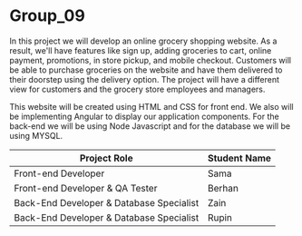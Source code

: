 # Group_09

In this project we will develop an online grocery shopping website. As a result, we'll have features like sign up, adding groceries to cart, online payment, promotions, in store pickup, and mobile checkout. Customers will be able to purchase groceries on the website and have them delivered to their doorstep using the delivery option. The project will have a different view for customers and the grocery store employees and managers.

This website will be created using HTML and CSS for front end. We also will be implementing Angular to display our application components. For the back-end we will be using Node Javascript and for the database we will be using MYSQL.

| Project Role                             | Student Name |
| ---------------------------------------- | ------------ |
| Front-end Developer                      | Sama         |
| Front-end Developer & QA Tester          | Berhan       |
| Back-End Developer & Database Specialist | Zain         |
| Back-End Developer & Database Specialist | Rupin        |
